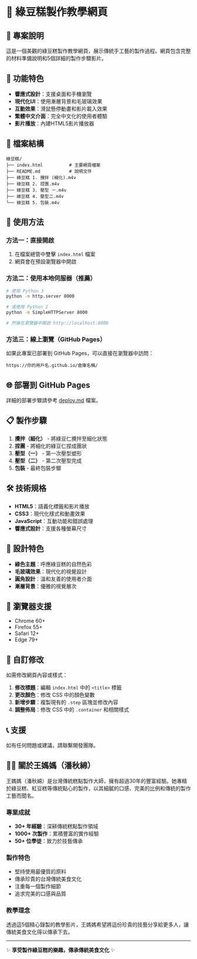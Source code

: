 # 🍃 綠豆糕製作教學網頁

## 📖 專案說明

這是一個美觀的綠豆糕製作教學網頁，展示傳統手工藝的製作過程。網頁包含完整的材料準備說明和5個詳細的製作步驟影片。

## 🎯 功能特色

- **響應式設計**：支援桌面和手機瀏覽
- **現代化UI**：使用漸層背景和毛玻璃效果
- **互動效果**：滑鼠懸停動畫和影片載入效果
- **繁體中文介面**：完全中文化的使用者體驗
- **影片播放**：內建HTML5影片播放器

## 📁 檔案結構

```
綠豆糕/
├── index.html          # 主要網頁檔案
├── README.md           # 說明文件
├── 綠豆糕 1. 攪拌 (細化).m4v
├── 綠豆糕 2. 捏團.m4v
├── 綠豆糕 3. 壓型 ㄧ.m4v
├── 綠豆糕 4. 壓型二.m4v
└── 綠豆糕 5. 包裝.m4v
```

## 🚀 使用方法

### 方法一：直接開啟
1. 在檔案總管中雙擊 `index.html` 檔案
2. 網頁會在預設瀏覽器中開啟

### 方法二：使用本地伺服器（推薦）
```bash
# 使用 Python 3
python -m http.server 8000

# 或使用 Python 2
python -m SimpleHTTPServer 8000

# 然後在瀏覽器中開啟 http://localhost:8000
```

### 方法三：線上瀏覽（GitHub Pages）
如果此專案已部署到 GitHub Pages，可以直接在瀏覽器中訪問：
```
https://你的用戶名.github.io/倉庫名稱/
```

## 🌐 部署到 GitHub Pages

詳細的部署步驟請參考 [deploy.md](deploy.md) 檔案。

## 📋 製作步驟

1. **攪拌（細化）** - 將綠豆仁攪拌至細化狀態
2. **捏團** - 將細化的綠豆仁捏成團狀
3. **壓型（一）** - 第一次壓型塑形
4. **壓型（二）** - 第二次壓型完成
5. **包裝** - 最終包裝步驟

## 🛠️ 技術規格

- **HTML5**：語義化標籤和影片播放
- **CSS3**：現代化樣式和動畫效果
- **JavaScript**：互動功能和錯誤處理
- **響應式設計**：支援各種螢幕尺寸

## 🎨 設計特色

- **綠色主題**：呼應綠豆糕的自然色彩
- **毛玻璃效果**：現代化的視覺設計
- **圓角設計**：溫和友善的使用者介面
- **漸層背景**：優雅的視覺層次

## 📱 瀏覽器支援

- Chrome 60+
- Firefox 55+
- Safari 12+
- Edge 79+

## 🔧 自訂修改

如需修改網頁內容或樣式：

1. **修改標題**：編輯 `index.html` 中的 `<title>` 標籤
2. **更改顏色**：修改 CSS 中的顏色變數
3. **新增步驟**：複製現有的 `.step` 區塊並修改內容
4. **調整佈局**：修改 CSS 中的 `.container` 和相關樣式

## 📞 支援

如有任何問題或建議，請聯繫開發團隊。

## 👩‍🍳 關於王媽媽（潘秋綿）

王媽媽（潘秋綿）是台灣傳統糕點製作大師，擁有超過30年的豐富經驗。她專精於綠豆糕、紅豆糕等傳統點心的製作，以其細膩的口感、完美的比例和傳統的製作工藝而聞名。

### 專業成就
- **30+ 年經驗**：深耕傳統糕點製作領域
- **1000+ 次製作**：累積豐富的實作經驗
- **50+ 位學徒**：致力於技藝傳承

### 製作特色
- 堅持使用最優質的原料
- 傳承珍貴的台灣傳統美食文化
- 注重每一個製作細節
- 追求完美的口感與品質

### 教學理念
透過這5個精心錄製的教學影片，王媽媽希望將這份珍貴的技藝分享給更多人，讓傳統美食文化得以傳承下去。

---

✨ **享受製作綠豆糕的樂趣，傳承傳統美食文化** ✨
